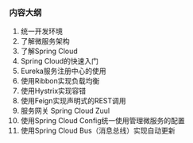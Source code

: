### 内容大纲

1. 统一开发环境
2. 了解微服务架构
3. 了解Spring Cloud
4. Spring Cloud的快速入门
5. Eureka服务注册中心的使用
6. 使用Ribbon实现负载均衡
7. 使用Hystrix实现容错
8. 使用Feign实现声明式的REST调用
9. 服务网关 Spring Cloud Zuul
10. 使用Spring Cloud Config统一使用管理微服务的配置
11. 使用Spring Cloud Bus（消息总线）实现自动更新

